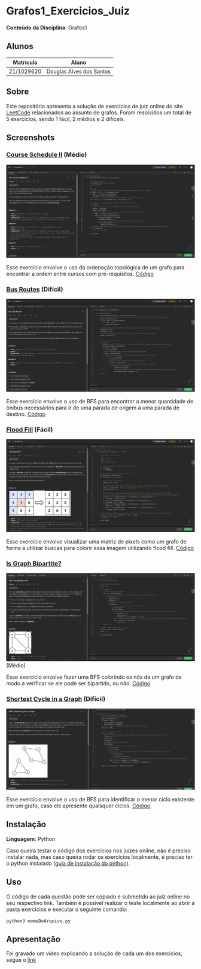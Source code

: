 # Grafos1_Exercicios_Juiz

**Conteúdo da Disciplina**: Grafos1<br>

## Alunos
|Matrícula | Aluno |
| -- | -- |
| 21/1029620  | Douglas Alves dos Santos |

## Sobre 
Este repositório apresenta a solução de exercícios de juíz online do site [LeetCode](https://leetcode.com) relacionados ao assunto de grafos. Foram resolvidos um total de 5 exercícios, sendo 1 fácil, 2 médios e 2 difíceis.

## Screenshots

### [Course Schedule II](https://leetcode.com/problems/course-schedule-ii/description/) (Médio)

![Course Schedule II](assets/course-schedule-ii.png)

Esse exercício envolve o uso da ordenação topológica de um grafo para encontrar a ordem entre cursos com pré-requisitos.
[Código](./exercicios/course-schedule-ii.py)

### [Bus Routes](https://leetcode.com/problems/bus-routes/description/) (Difícil)

![Bus Routes](assets/bus-routes.png)

Esse exercício envolve o uso de BFS para encontrar a menor quantidade de ônibus necessários para ir de uma parada de origem à uma parada de destino.
[Código](./exercicios/bus-routes.py)


### [Flood Fill](https://leetcode.com/problems/flood-fill/description/) (Fácil)

![Flood Fill](assets/flood-fill.png)

Esse exercício envolve visualizar uma matriz de pixels como um grafo de forma a utilizar buscas para colorir essa imagem utilizando flood fill.
[Código](./exercicios/flood-fill.py)



### [Is Graph Bipartite?](https://leetcode.com/problems/is-graph-bipartite/description/)

![Is Graph Bipartite?](assets/is-graph-bipartite.png) (Médio)

Esse exercício envolve fazer uma BFS colorindo os nós de um grafo de modo a verificar se ele pode ser bipartido, ou não.
[Código](./exercicios/is-graph-bipartite.py)


### [Shortest Cycle in a Graph](https://leetcode.com/problems/shortest-cycle-in-a-graph/description/) (Difícil)

![Shortest Cycle in a Graph](assets/cycle.png)

Esse exercício envolve o uso de BFS para identificar o menor ciclo existente em um grafo, caso ele apresente quaisquer ciclos.
[Código](./exercicios/cycle.py)


## Instalação 
**Linguagem**: Python <br>

Caso queira testar o código dos exercícios nos juízes online, não é preciso instalar nada, mas caso queira rodar os exercícios localmente, é preciso ter o python instalado ([guia de instalação do python](https://wiki.python.org/moin/BeginnersGuide/Download)).

## Uso 
O código de cada questão pode ser copiado e submetido ao juíz online no seu respectivo link. Também é possível realizar o teste localmente ao abrir a pasta exercicios e executar o seguinte comando:

```
python3 nomeDoArquivo.py

``` 

## Apresentação

Foi gravado um vídeo explicando a solução de cada um dos exercícios, segue o [link](https://www.youtube.com/watch?v=vF46aKxojqY)




